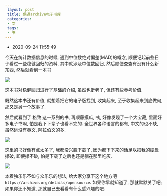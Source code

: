 ```yaml
---
 layout: post
 title: 偶遇archive电子书库
 categories:
 - 文
 tags:
 - 书
---
```


- 2020-09-24 11:55:49

今天在统计数据信息的时候, 遇到中位数绝对偏差(MAD)的概念, 顺便记起前些日子看过一些稳健回归的资料, 其中就涉及中位数回归, 然后顺便查查有没有什么新东西, 然后就看到一本书

![](https://jerkwin.github.io/pic/archive-1.png)

这本书对稳健回归进行了基础的介绍, 虽然也挺老了, 但还有些参考价值.

既然这本书还有价值, 就想着把它的电子版找到, 收集起来, 至于收集起来到底做何, 那又是另一个故事了.

然后就看到了 格致 这一系列的书, 再顺藤摸瓜, 咦, 好像发现了一个大宝藏, 里面好多电子书啊, 怕是我下下辈子也看不完的. 全世界各种语言的都有, 中文的也不缺, 虽然远没有英文, 阿拉伯文的多.

![](https://jerkwin.github.io/pic/archive-2.png)

这里的书好像有点太多了, 我都没兴趣下载了, 因为都下下来的话足以把我的硬盘撑破, 即便撑不破, 怕是下载了之后也还是躺在那里吃灰.

![](https://jerkwin.github.io/pic/archive-3.png)

本着独乐乐不如与众乐乐的想法, 给大家分享下这个地方吧 `https://archive.org/details/opensource`. 如果你早就知道了, 那就默默关了吧; 如果你还不知道, 那就自己去看看有什么感兴趣的吧.
